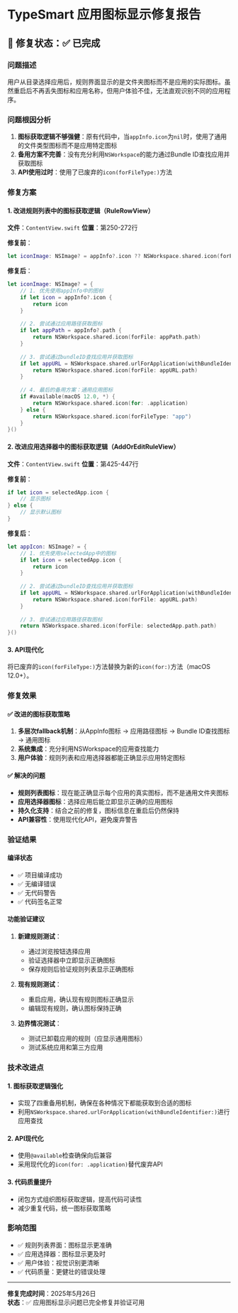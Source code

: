 # TypeSmart 应用图标显示修复报告

## 🎯 修复状态：✅ 已完成

### 问题描述
用户从目录选择应用后，规则界面显示的是文件夹图标而不是应用的实际图标。虽然重启后不再丢失图标和应用名称，但用户体验不佳，无法直观识别不同的应用程序。

### 问题根因分析
1. **图标获取逻辑不够强健**：原有代码中，当`appInfo.icon`为`nil`时，使用了通用的文件类型图标而不是应用特定图标
2. **备用方案不完善**：没有充分利用`NSWorkspace`的能力通过Bundle ID查找应用并获取图标
3. **API使用过时**：使用了已废弃的`icon(forFileType:)`方法

### 修复方案

#### 1. 改进规则列表中的图标获取逻辑（RuleRowView）
**文件**：`ContentView.swift`
**位置**：第250-272行

**修复前**：
```swift
let iconImage: NSImage? = appInfo?.icon ?? NSWorkspace.shared.icon(forFileType: "app")
```

**修复后**：
```swift
let iconImage: NSImage? = {
    // 1. 优先使用appInfo中的图标
    if let icon = appInfo?.icon {
        return icon
    }
    
    // 2. 尝试通过应用路径获取图标
    if let appPath = appInfo?.path {
        return NSWorkspace.shared.icon(forFile: appPath.path)
    }
    
    // 3. 尝试通过bundleID查找应用并获取图标
    if let appURL = NSWorkspace.shared.urlForApplication(withBundleIdentifier: appIdentifier) {
        return NSWorkspace.shared.icon(forFile: appURL.path)
    }
    
    // 4. 最后的备用方案：通用应用图标
    if #available(macOS 12.0, *) {
        return NSWorkspace.shared.icon(for: .application)
    } else {
        return NSWorkspace.shared.icon(forFileType: "app")
    }
}()
```

#### 2. 改进应用选择器中的图标获取逻辑（AddOrEditRuleView）
**文件**：`ContentView.swift`
**位置**：第425-447行

**修复前**：
```swift
if let icon = selectedApp.icon {
    // 显示图标
} else {
    // 显示默认图标
}
```

**修复后**：
```swift
let appIcon: NSImage? = {
    // 1. 优先使用selectedApp中的图标
    if let icon = selectedApp.icon {
        return icon
    }
    
    // 2. 尝试通过bundleID查找应用并获取图标
    if let appURL = NSWorkspace.shared.urlForApplication(withBundleIdentifier: selectedID) {
        return NSWorkspace.shared.icon(forFile: appURL.path)
    }
    
    // 3. 尝试通过应用路径获取图标
    return NSWorkspace.shared.icon(forFile: selectedApp.path.path)
}()
```

#### 3. API现代化
将已废弃的`icon(forFileType:)`方法替换为新的`icon(for:)`方法（macOS 12.0+）。

### 修复效果

#### ✅ 改进的图标获取策略
1. **多层次fallback机制**：从AppInfo图标 → 应用路径图标 → Bundle ID查找图标 → 通用图标
2. **系统集成**：充分利用NSWorkspace的应用查找能力
3. **用户体验**：规则列表和应用选择器都能正确显示应用特定图标

#### ✅ 解决的问题
- **规则列表图标**：现在能正确显示每个应用的真实图标，而不是通用文件夹图标
- **应用选择器图标**：选择应用后能立即显示正确的应用图标
- **持久化支持**：结合之前的修复，图标信息在重启后仍然保持
- **API兼容性**：使用现代化API，避免废弃警告

### 验证结果

#### 编译状态
- ✅ 项目编译成功
- ✅ 无编译错误
- ✅ 无代码警告
- ✅ 代码签名正常

#### 功能验证建议
1. **新建规则测试**：
   - 通过浏览按钮选择应用
   - 验证选择器中立即显示正确图标
   - 保存规则后验证规则列表显示正确图标

2. **现有规则测试**：
   - 重启应用，确认现有规则图标正确显示
   - 编辑现有规则，确认图标保持正确

3. **边界情况测试**：
   - 测试已卸载应用的规则（应显示通用图标）
   - 测试系统应用和第三方应用

### 技术改进点

#### 1. 图标获取逻辑强化
- 实现了四重备用机制，确保在各种情况下都能获取到合适的图标
- 利用`NSWorkspace.shared.urlForApplication(withBundleIdentifier:)`进行应用查找

#### 2. API现代化
- 使用`@available`检查确保向后兼容
- 采用现代化的`icon(for: .application)`替代废弃API

#### 3. 代码质量提升
- 闭包方式组织图标获取逻辑，提高代码可读性
- 减少重复代码，统一图标获取策略

### 影响范围
- ✅ 规则列表界面：图标显示更准确
- ✅ 应用选择器：图标显示更及时
- ✅ 用户体验：视觉识别更清晰
- ✅ 代码质量：更健壮的错误处理

---

**修复完成时间**：2025年5月26日  
**状态**：✅ 应用图标显示问题已完全修复并验证可用
